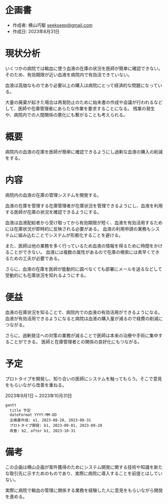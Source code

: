 # 企画書

- 作成者: 横山巧駆 <seekseep@gmail.com>
- 作成日: 2023年8月31日

# 現状分析

いくつかの病院では輸血に使う血液の在庫の状況を医師が簡単に確認できない。そのため、有効期限が近い血液を病院内で有効活できていない。

血液は高価なものであり必要以上の購入は病院にとって経済的な問題になっている。

大量の廃棄が起きた場合は再発防止のために始末書の作成や会議が行われるなどして、医師や在庫管理者にあらたな作業を要求することになる。
残業の発生や、病院内での人間関係の悪化にも繋がることも考えられる。

# 概要

病院内の血液の在庫を医師が簡単に確認できるようにし過剰な血液の購入の削減をする。

# 内容

病院内の血液の在庫の管理システムを開発する。

血液の在庫を管理する在庫管理者が在庫状況を管理できるようにし、血液を利用する医師が在庫の状況を確認できるようにする。

血液は血液配給者から受け取ってから有効期限が短く、血液を有効活用するためには在庫状況が即時的に反映される必要がある。
血液の利用申請の業務もシステムに組み込むことでシステムが形骸化することを避ける。

また、医師は他の業務を多く行っているため血液の情報を得るために時間をかけることができない。
血液には複数の属性があるので在庫の検索には素早くできるための工夫が必要である。

さらに、血液の在庫を医師が能動的に調べなくても部署にメールを送るなどして受動的にも在庫状況を知れるようにする。

# 便益

血液の在庫状況を知ることで、病院内での血液の有効活用ができるようになる。
血液が有効活用できるようになると病院は血液の購入量が減るので経費の削減につながる。

さらに、過剰発注への対策の業務が減ることで医師は本来の治療や手術に集中することができる。
医師と在庫管理者との関係の良好化にもつながる。

# 予定

プロトタイプを開発し、知り合いの医師にシステムを触ってもらう。そこで意見をもらいながら改善を重ねる。

2023年9月1日 ~ 2023年10月31日

```mermaid
gantt
  title 予定
  dateFormat YYYY-MM-DD
  企画書作成: a1, 2023-08-28, 2023-08-31
  プロトタイプ開発: b1, 2023-09-01, 2023-09-20
  改善: b2, after b1, 2023-10-31
```

# 備考

この企画は横山企画が案件獲得のためにシステム開発に関する技術や知識を新たな取引先に示すためのものであり、実際に病院に導入することを前提とはしていない。

実際に病院で輸血の管理に関係する業務を経験した人に意見をもらいながら開発を進める。
